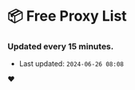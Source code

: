 # :package: Free Proxy List
### Updated every 15 minutes.

- Last updated: `2024-06-26 08:08`

:heart:
